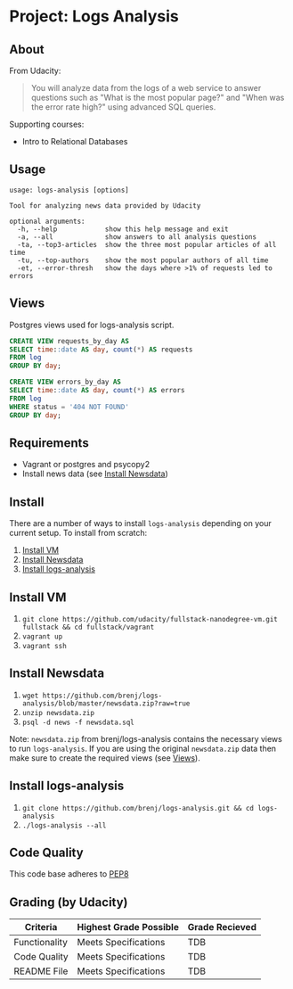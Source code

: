 Project: Logs Analysis
======================

About
-----
From Udacity:
> You will analyze data from the logs of a web service to answer questions
such as "What is the most popular page?" and "When was the error rate high?"
using advanced SQL queries.

Supporting courses:
  * Intro to Relational Databases
  
Usage
-----
```console
usage: logs-analysis [options]

Tool for analyzing news data provided by Udacity

optional arguments:
  -h, --help            show this help message and exit
  -a, --all             show answers to all analysis questions
  -ta, --top3-articles  show the three most popular articles of all time
  -tu, --top-authors    show the most popular authors of all time
  -et, --error-thresh   show the days where >1% of requests led to errors
```

Views
-----
Postgres views used for logs-analysis script.

```sql
CREATE VIEW requests_by_day AS
SELECT time::date AS day, count(*) AS requests
FROM log
GROUP BY day;
```

```sql
CREATE VIEW errors_by_day AS
SELECT time::date AS day, count(*) AS errors
FROM log
WHERE status = '404 NOT FOUND'
GROUP BY day;
```

Requirements
------------
* Vagrant or postgres and psycopy2
* Install news data (see [Install Newsdata](https://github.com/brenj/logs-analysis#install-newsdata))

Install
-------
There are a number of ways to install `logs-analysis` depending on your
current setup. To install from scratch:

1. [Install VM](https://github.com/brenj/logs-analysis#install-vm)
2. [Install Newsdata](https://github.com/brenj/logs-analysis#install-newsdata)
3. [Install logs-analysis](https://github.com/brenj/logs-analysis#install-logs-analysis)

Install VM
----------
1. `git clone https://github.com/udacity/fullstack-nanodegree-vm.git fullstack && cd fullstack/vagrant`
2. `vagrant up`
3. `vagrant ssh`

Install Newsdata
----------------
1. `wget https://github.com/brenj/logs-analysis/blob/master/newsdata.zip?raw=true`
2. `unzip newsdata.zip`
3. `psql -d news -f newsdata.sql`

Note: `newsdata.zip` from brenj/logs-analysis contains the necessary views
to run `logs-analysis`. If you are using the original `newsdata.zip` data then
make sure to create the required views (see [Views](https://github.com/brenj/logs-analysis#views)).

Install logs-analysis
---------------------
1. `git clone https://github.com/brenj/logs-analysis.git && cd logs-analysis`
2. `./logs-analysis --all`

Code Quality
------------
This code base adheres to [PEP8](https://www.python.org/dev/peps/pep-0008/)

Grading (by Udacity)
--------------------

Criteria       |Highest Grade Possible  |Grade Recieved
---------------|------------------------|-------------------
Functionality  |Meets Specifications    |TDB
Code Quality   |Meets Specifications    |TDB
README File    |Meets Specifications    |TDB
